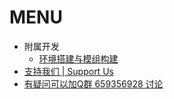 # MENU

- 附属开发
  - [环境搭建与模组构建](./addon/01_environment.md)
- [支持我们 | Support Us](./support_us.md) 
- [有疑问可以加Q群 659356928 讨论]()

